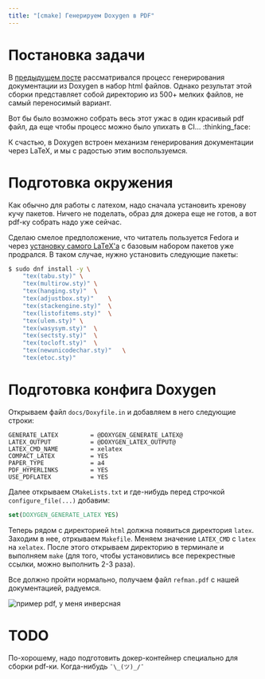 ```yaml
---
title: "[cmake] Генерируем Doxygen в PDF"
---
```


# Постановка задачи

В [предыдущем посте](https://murych.github.io/doxygen-cmake/) рассматривался процесс генерирования документации из Doxygen в набор html файлов.
Однако результат этой сборки представляет собой директорию из 500+ мелких файлов, не самый переносимый вариант.

Вот бы было возможно собрать весь этот ужас в один красивый pdf файл, да еще чтобы процесс можно было упихать в CI... :thinking_face:

К счастью, в Doxygen встроен механизм генерирования документации через LaTeX, и мы с радостью этим воспользуемся.

# Подготовка окружения

Как обычно для работы с латехом, надо сначала установить хренову кучу пакетов.
Ничего не поделать, образ для докера еще не готов, а вот pdf-ку собрать надо уже сейчас.

Сделаю смелое предположение, что читатель пользуется Fedora и через [установку самого LaTeX'a](https://murych.github.io/latex-fedora/) с базовым набором пакетов уже продрался.
В таком случае, нужно установить следующие пакеты:

```bash
$ sudo dnf install -y \
    "tex(tabu.sty)" \
    "tex(multirow.sty)" \
    "tex(hanging.sty)"  \
    "tex(adjustbox.sty)"    \
    "tex(stackengine.sty)"  \
    "tex(listofitems.sty)"  \
    "tex(ulem.sty)" \
    "tex(wasysym.sty)"  \
    "tex(sectsty.sty)"  \
    "tex(tocloft.sty)"  \
    "tex(newunicodechar.sty)"   \
    "tex(etoc.sty)"
```

# Подготовка конфига Doxygen

Открываем файл `docs/Doxyfile.in` и добавляем в него следующие строки:

```doxyfile
GENERATE_LATEX         = @DOXYGEN_GENERATE_LATEX@
LATEX_OUTPUT           = @DOXYGEN_LATEX_OUTPUT@
LATEX_CMD_NAME         = xelatex
COMPACT_LATEX          = YES
PAPER_TYPE             = a4
PDF_HYPERLINKS         = YES
USE_PDFLATEX           = YES
```

Далее открываем `CMakeLists.txt` и где-нибудь перед строчкой `configure_file(...)` добавим:

```cmake
set(DOXYGEN_GENERATE_LATEX YES)
```

Теперь рядом с директорией `html` должна появиться директория `latex`.
Заходим в нее, отркываем `Makefile`.
Меняем значение `LATEX_CMD` с `latex` на `xelatex`.
После этого открываем директорию в терминале и выполняем `make` (для того, чтобы установились все перекрестные ссылки, можно выполнить 2-3 раза).

Все должно пройти нормально, получаем файл `refman.pdf` с нашей документацией, радуемся.

![пример pdf, у меня инверсная](https://i.ibb.co/tmTZrNb/image.png)

# TODO

По-хорошему, надо подготовить докер-контейнер специально для сборки pdf-ки.
Когда-нибудь `¯\_(ツ)_/¯`
